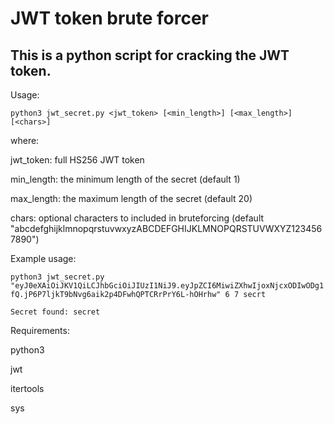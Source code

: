 # JWT token brute forcer

## This is a python script for cracking the JWT token.

Usage:

`python3 jwt_secret.py <jwt_token> [<min_length>] [<max_length>] [<chars>]`

where:

jwt_token: full HS256 JWT token 

min_length: the minimum length of the secret (default 1)

max_length: the maximum length of the secret (default 20)

chars: optional characters to included in bruteforcing (default "abcdefghijklmnopqrstuvwxyzABCDEFGHIJKLMNOPQRSTUVWXYZ1234567890")


Example usage:

`python3 jwt_secret.py "eyJ0eXAiOiJKV1QiLCJhbGciOiJIUzI1NiJ9.eyJpZCI6MiwiZXhwIjoxNjcxODIwODg1fQ.jP6P7ljkT9bNvg6aik2p4DFwhQPTCRrPrY6L-hOHrhw" 6 7 secrt`

`Secret found: secret`

Requirements:

python3

jwt

itertools

sys